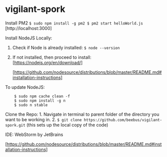 # vigilant-spork

Install PM2
	```
	$ sudo npm install -g pm2
	$ pm2 start helloWorld.js
	```
	[http://localhost:3000]

Install NodeJS Locally:
1. Check if Node is already installed:
	`$ node --version`

2. If not installed, then proceed to install:
	[https://nodejs.org/en/download/]

	[https://github.com/nodesource/distributions/blob/master/README.md#installation-instructions]

To update NodeJS:
```
	$ sudo npm cache clean -f
	$ sudo npm install -g n
	$ sudo n stable
```

Clone the Repo:
	1. Navigate in terminal to parent folder of the directory you want to be working in.
	2. `$ git clone https://github.com/beebus/vigilant-spork.git`
		(this sets up the local copy of the code)

IDE: WebStorm by JetBrains


[https://github.com/nodesource/distributions/blob/master/README.md#installation-instructions]